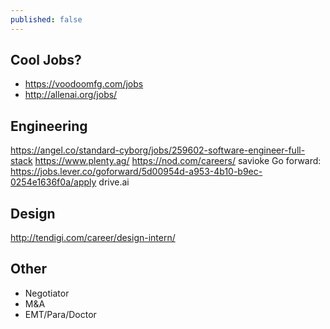 ```yaml
---
published: false
---
```

## Cool Jobs?

- https://voodoomfg.com/jobs
- http://allenai.org/jobs/

## Engineering
https://angel.co/standard-cyborg/jobs/259602-software-engineer-full-stack
https://www.plenty.ag/
https://nod.com/careers/
savioke
Go forward: https://jobs.lever.co/goforward/5d00954d-a953-4b10-b9ec-0254e1636f0a/apply
drive.ai


## Design
http://tendigi.com/career/design-intern/

## Other
- Negotiator
- M&A
- EMT/Para/Doctor
